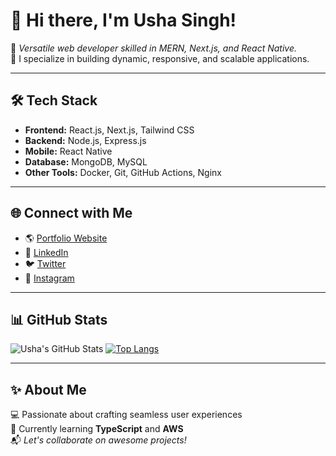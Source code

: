 # 👋 Hi there, I'm Usha Singh!  

🚀 *Versatile web developer skilled in MERN, Next.js, and React Native.*  
🌟 I specialize in building dynamic, responsive, and scalable applications.  

---

## 🛠️ Tech Stack
- **Frontend:** React.js, Next.js, Tailwind CSS
- **Backend:** Node.js, Express.js
- **Mobile:** React Native
- **Database:** MongoDB, MySQL
- **Other Tools:** Docker, Git, GitHub Actions, Nginx

---

## 🌐 Connect with Me
- 🌎 [Portfolio Website](https://ushasolutions.tech)
- 💼 [LinkedIn](https://www.linkedin.com/in/usha-singh-4a893a22b/)
- 🐦 [Twitter](https://twitter.com/tech_usha)
- 📸 [Instagram](https://www.instagram.com/tech_usha)

---

## 📊 GitHub Stats
![Usha's GitHub Stats](https://github-readme-stats.vercel.app/api?username=usha2151&show_icons=true&theme=radical)
[![Top Langs](https://github-readme-stats.vercel.app/api/top-langs/?username=usha2151&layout=compact&theme=radical)](https://github.com/usha2151)

---

## ✨ About Me
💻 Passionate about crafting seamless user experiences  
🌱 Currently learning **TypeScript** and **AWS**  
📬 *Let's collaborate on awesome projects!*
